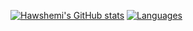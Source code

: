[![Hawshemi's GitHub stats](https://github-readme-stats.vercel.app/api?username=hawshemi&count_private=true&show_icons=true&theme=transparent&hide_border=true)](https://github.com/anuraghazra/github-readme-stats) [![Languages](https://github-readme-stats.vercel.app/api/top-langs/?username=hawshemi&theme=transparent&hide_border=true&layout=compact)](https://github.com/anuraghazra/github-readme-stats)
